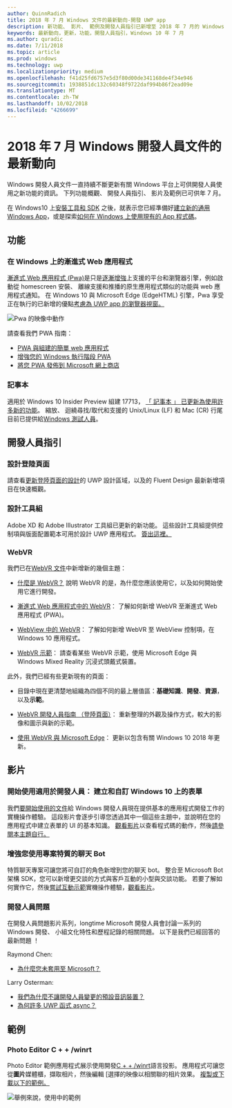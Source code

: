 ```yaml
---
author: QuinnRadich
title: 2018 年 7 月 Windows 文件的最新動向-開發 UWP app
description: 新功能、 影片、 範例及開發人員指引已新增至 2018 年 7 月的 Windows 10 開發人員文件。
keywords: 最新動向，更新，功能，開發人員指引，Windows 10 年 7 月
ms.author: quradic
ms.date: 7/11/2018
ms.topic: article
ms.prod: windows
ms.technology: uwp
ms.localizationpriority: medium
ms.openlocfilehash: f41d25fd6757e5d3f80d00de341168de4f34e946
ms.sourcegitcommit: 1938851dc132c60348f9722daf994b86f2ead09e
ms.translationtype: MT
ms.contentlocale: zh-TW
ms.lasthandoff: 10/02/2018
ms.locfileid: "4266699"
---
```

# <a name="whats-new-in-the-windows-developer-docs-in-july-2018"></a>2018 年 7 月 Windows 開發人員文件的最新動向

Windows 開發人員文件一直持續不斷更新有關 Windows 平台上可供開發人員使用之新功能的資訊。 下列功能概觀、 開發人員指引、 影片及範例已可供年 7 月。

在 Windows10 上[安裝工具和 SDK](http://go.microsoft.com/fwlink/?LinkId=821431) 之後，就表示您已經準備好[建立新的通用 Windows App](../get-started/create-uwp-apps.md)，或是探索[如何在 Windows 上使用現有的 App 程式碼](../porting/index.md)。

## <a name="features"></a>功能

### <a name="progressive-web-apps-on-windows"></a>在 Windows 上的漸進式 Web 應用程式

[漸進式 Web 應用程式 (Pwa)](https://developer.microsoft.com/windows/pwa)是只是[逐漸增強](https://wikipedia.org/wiki/Progressive_enhancement)上支援的平台和瀏覽器引擎，例如啟動從 homescreen 安裝、 離線支援和推播的原生應用程式類似的功能與 web 應用程式通知。 在 Windows 10 與 Microsoft Edge (EdgeHTML) 引擎，Pwa 享受正在執行的已新增的優點[考慮為 UWP app 的瀏覽器視窗。](https://docs.microsoft.com/microsoft-edge/progressive-web-apps/windows-features)

![Pwa 的映像中動作](images/progressive-web-apps.jpg)

請查看我們 PWA 指南：

* [PWA 與組建的簡單 web 應用程式](https://docs.microsoft.com/microsoft-edge/progressive-web-apps/get-started)
* [增強您的 Windows 執行階段 PWA](https://docs.microsoft.com/en-us/microsoft-edge/progressive-web-apps/windows-features)
* [將您 PWA 發佈到 Microsoft 網上商店](https://docs.microsoft.com/microsoft-edge/progressive-web-apps/microsoft-store)

### <a name="notepad"></a>記事本

適用於 Windows 10 Insider Preview 組建 17713， [「 記事本 」 已更新為使用許多新的功能](http://aka.ms/ant-man)。 縮放、 迴繞尋找/取代和支援的 Unix/Linux (LF) 和 Mac (CR) 行尾目前已提供給[Windows 測試人員](https://insider.windows.com/)。 

## <a name="developer-guidance"></a>開發人員指引

### <a name="design-landing-page"></a>設計登陸頁面

請查看[更新登陸頁面的設計](https://developer.microsoft.com/windows/apps/design)的 UWP 設計區域，以及的 Fluent Design 最新新增項目在快速概觀。

### <a name="design-toolkits"></a>設計工具組

Adobe XD 和 Adobe Illustrator 工具組已更新的新功能。 這些設計工具組提供控制項與版面配置範本可用於設計 UWP 應用程式。 [簽出這裡。](../design/downloads/index.md)

### <a name="webvr"></a>WebVR

我們已在[WebVR 文件](https://docs.microsoft.com/microsoft-edge/webvr/
)中新增新的幾個主題：

* [什麼是 WebVR？](https://docs.microsoft.com/microsoft-edge/webvr/what-is-webvr
) 說明 WebVR 的是，為什麼您應該使用它，以及如何開始使用它進行開發。

* [漸進式 Web 應用程式中的 WebVR](https://docs.microsoft.com/microsoft-edge/webvr/webvr-in-pwas)： 了解如何新增 WebVR 至漸進式 Web 應用程式 (PWA)。

* [WebView 中的 WebVR](https://docs.microsoft.com/microsoft-edge/webvr/webvr-in-webview)： 了解如何新增 WebVR 至 WebView 控制項，在 Windows 10 應用程式。

* [WebVR 示範](https://docs.microsoft.com/microsoft-edge/webvr/demos)： 請查看某些 WebVR 示範，使用 Microsoft Edge 與 Windows Mixed Reality 沉浸式頭戴式裝置。

此外，我們已經有些更新現有的頁面：

* 目錄中現在更清楚地組織為四個不同的最上層值區：**基礎知識**、**開發**、**資源**，以及**示範**。

* [WebVR 開發人員指南 （登陸頁面）](https://docs.microsoft.com/microsoft-edge/webvr/)： 重新整理的外觀及操作方式，較大的影像和圖示與新的示範。

* [使用 WebVR 與 Microsoft Edge](https://docs.microsoft.com/microsoft-edge/webvr/webvr-with-edge)： 更新以包含有關 Windows 10 2018 年更新。

## <a name="videos"></a>影片

### <a name="get-started-for-devs-create-and-customize-a-form-on-windows-10"></a>開始使用適用於開發人員： 建立和自訂 Windows 10 上的表單

我們[要開始使用的文件](../get-started/index.md)給 Windows 開發人員現在提供基本的應用程式開發工作的實機操作體驗。 這段影片會逐步引導您透過其中一個這些主題中，並說明在您的應用程式中建立表單的 UI 的基本知識。 [觀看影片](https://www.youtube.com/watch?v=AgngKzq4hKI&feature=youtu.be)以查看程式碼的動作，然後[請參閱本主題自行。](http://aka.ms/CreateForms)

### <a name="enhance-your-bot-with-project-personality-chat"></a>增強您使用專案特質的聊天 Bot

特質聊天專案可讓您將可自訂的角色新增到您的聊天 bot。 整合至 Microsoft Bot 架構 SDK，您可以新增更交談的方式與客戶互動的小型與交談功能。 若要了解如何實作它，然後[嘗試互動示範](http://aka.ms/PersonalityChat)實機操作體驗，[觀看影片](https://www.youtube.com/watch?v=5C_uD8g2QKg&feature=youtu.be)。

### <a name="one-dev-question"></a>開發人員問題

在開發人員問題影片系列，longtime Microsoft 開發人員會討論一系列的 Windows 開發、 小組文化特性和歷程記錄的相關問題。 以下是我們已經回答的最新問題 ！

Raymond Chen:

* [為什麼您未套用至 Microsoft？](https://www.youtube.com/watch?v=oL8ymamkEMU&feature=youtu.be)

Larry Osterman:

* [我們為什麼不讓開發人員變更的預設音訊裝置？](https://www.youtube.com/watch?v=6aNUoVfbnmg&feature=youtu.be)
* [為何許多 UWP 函式 async？](https://www.youtube.com/watch?v=5M724QIy1Mk&feature=youtu.be)

## <a name="samples"></a>範例

### <a name="photo-editor-cwinrt"></a>Photo Editor C + + /winrt

Photo Editor 範例應用程式展示使用開發[C + + /winrt](../cpp-and-winrt-apis/intro-to-using-cpp-with-winrt.md)語言投影。 應用程式可讓您從**圖片**媒體櫃，擷取相片，然後編輯 [選擇的映像以相關聯的相片效果。 [複製或下載以下的範例。](https://github.com/Microsoft/Windows-appsample-photo-editor)

![舉例來說，使用中的範例](images/photo-editor-banner.png)

